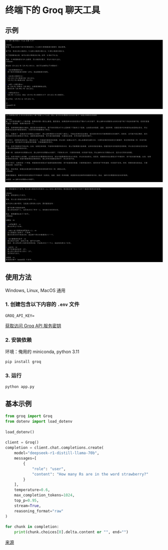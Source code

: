# 终端下的 Groq 聊天工具

## 示例

![1](static/comparsion.png)

![2](static/dry-clothes.png)

![3](static/killers.png)

## 使用方法

Windows, Linux, MacOS 通用

### 1. 创建包含以下内容的 `.env` 文件

```env
GROQ_API_KEY=
```

[获取访问 Groq API 服务密钥](https://console.groq.com/keys)

### 2. 安装依赖

环境：俺用的 miniconda, python 3.11

```sh
pip install groq
```

### 3. 运行

```sh
python app.py
```

## 基本示例

```py
from groq import Groq
from dotenv import load_dotenv

load_dotenv()

client = Groq()
completion = client.chat.completions.create(
    model="deepseek-r1-distill-llama-70b",
    messages=[
        {
            "role": "user",
            "content": "How many Rs are in the word strawberry?"
        }
    ],
    temperature=0.6,
    max_completion_tokens=1024,
    top_p=0.95,
    stream=True,
    reasoning_format="raw"
)

for chunk in completion:
    print(chunk.choices[0].delta.content or "", end="")
```

[来源](https://console.groq.com/docs/reasoning)

